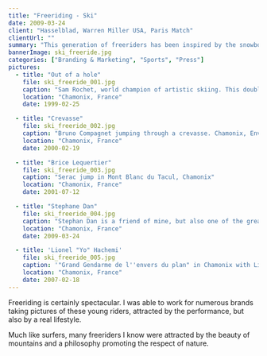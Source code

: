 ```yaml
---
title: "Freeriding - Ski"
date: 2009-03-24
client: "Hasselblad, Warren Miller USA, Paris Match"
clientUrl: ""
summary: "This generation of freeriders has been inspired by the snowboard and skateboard culture. The movement influenced the ski industry, creating a new generation of boards and skis, adapted to this new way of skiing."
bannerImage: ski_freeride.jpg
categories: ["Branding & Marketing", "Sports", "Press"]
pictures:
  - title: "Out of a hole"
    file: ski_freeride_001.jpg
    caption: "Sam Rochet, world champion of artistic skiing. This double page done for Paris Match has been featured all around the world."
    location: "Chamonix, France"
    date: 1999-02-25

  - title: "Crevasse"
    file: ski_freeride_002.jpg
    caption: "Bruno Compagnet jumping through a crevasse. Chamonix, Envers du Plan."
    location: "Chamonix, France"
    date: 2000-02-19

  - title: "Brice Lequertier"
    file: ski_freeride_003.jpg
    caption: "Serac jump in Mont Blanc du Tacul, Chamonix"
    location: "Chamonix, France"
    date: 2001-07-12

  - title: "Stephane Dan"
    file: ski_freeride_004.jpg
    caption: "Stephan Dan is a friend of mine, but also one of the great free ride skier of his generation. Shooting for a Warren Miller movie."
    location: "Chamonix, France"
    date: 2009-03-24

  - title: 'Lionel "Yo" Hachemi'
    file: ski_freeride_005.jpg
    caption: '"Grand Gendarme de l''envers du plan" in Chamonix with Lionel "Yo" Hachemi. Campaign for the Hasselblad XPAN 24X36.'
    location: "Chamonix, France"
    date: 2007-02-18
---
```


Freeriding is certainly spectacular. I was able to work for numerous brands taking pictures of these young riders, attracted by the performance, but also by a real lifestyle.

Much like surfers, many freeriders I know were attracted by the beauty of mountains and a philosophy promoting the respect of nature.
